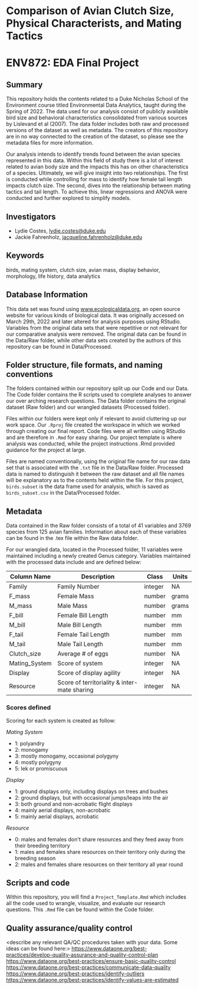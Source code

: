 # Comparison of Avian Clutch Size, Physical Characterists, and Mating Tactics
# ENV872: EDA Final Project

## Summary

This repository holds the contents related to a Duke Nicholas School of the Environment course titled Environmental Data Analytics, taught during the Spring of 2022. The data used for our analysis consist of publicly available bird size and behavioral characteristics consolidated from various sources by Lislevand et al (2007). The data folder includes both raw and processed versions of the dataset as well as metadata. The creators of this repository are in no way connected to the creation of the dataset, so please see the metadata files for more information.

Our analysis intends to identify trends found between the avian species represented in this data. Within this field of study there is a lot of interest related to avian body size and the impacts this has on other characteristics of a species. Ultimately, we will give insight into two relationships. The first is conducted while controlling for mass to identify how female tail length impacts clutch size. The second, dives into the relationship between mating tactics and tail length. To achieve this, linear regressions and ANOVA were conducted and further explored to simplify models.


## Investigators

* Lydie Costes, lydie.costes@duke.edu
* Jackie Fahrenholz, jacqueline.fahrenholz@duke.edu

## Keywords

birds, mating system, clutch size, avian mass, display behavior, morphology, life history, data analytics


## Database Information

This data set was found using www.ecologicaldata.org, an open source website for various kinds of biological data. It was originally accessed on March 29th, 2022 and later altered for analysis purposes using RStudio. Variables from the original data sets that were repetitive or not relevant for our comparative analysis were removed. The original data can be found in the Data/Raw folder, while other data sets created by the authors of this repository can be found in Data/Processed. 


## Folder structure, file formats, and naming conventions 

The folders contained within our repository split up our Code and our Data. The Code folder contains the R scripts used to complete analyses to answer our over arching research questions. The Data folder contains the original dataset (Raw folder) and our wrangled datasets (Processed folder).

Files within our folders were kept only if relevant to avoid cluttering up our work space. Our `.Rproj` file created the workspace in which we worked through creating our final report. Code files were all written using RStudio and are therefore in `.Rmd` for easy sharing. Our project template is where analysis was conducted, while the project instructions .Rmd provided guidance for the project at large. 

Files are named conventionally, using the original file name for our raw data set that is associated with the `.txt` file in the Data/Raw folder. Processed data is named to distinguish it between the raw dataset and all file names will be explanatory as to the contents held within the file. For this project, `birds.subset` is the data frame used for analysis, which is saved as `birds_subset.csv` in the Data/Processed folder. 

## Metadata

Data contained in the Raw folder consists of a total of 41 variables and 3769 species from 125 avian families. Information about each of these variables can be found in the .tex file within the Raw data folder.

For our wrangled data, located in the Processed folder, 11 variables were maintained including a newly created Genus category. Variables maintained with the processed data include and are defined below:

|Column Name           | Description                | Class   | Units |
|--------------------  | -------------------------- | ------- | ----- |
|  Family              | Family Number              | integer | NA    |
|  F_mass              | Female Mass                | number  | grams |
|  M_mass              | Male Mass                  | number  | grams |
|  F_bill              | Female Bill Length         | number  | mm    |
|  M_bill              | Male Bill Length           | number  | mm    |
|  F_tail              | Female Tail Length         | number  | mm    |
|  M_tail              | Male Tail Length           | number  | mm    |
| Clutch_size          | Average # of eggs          | number  | NA    |
| Mating_System | Score of system            | integer | NA    |
| Display       | Score of display agility   | integer | NA    |
| Resource      | Score of territoriality & inter-mate sharing  | integer | NA    |
                         

### Scores defined

Scoring for each system is created as follow:

_Mating System_

* 1: polyandry
* 2: monogamy
* 3: mostly monogamy, occasional polygyny
* 4: mostly polygyny
* 5: lek or promiscuous

_Display_

* 1: ground displays only, including displays on trees and bushes
* 2: ground displays, but with occasional jumps/leaps into the air
* 3: both ground and non-acrobatic flight displays
* 4: mainly aerial displays, non-acrobatic 
* 5: mainly aerial displays, acrobatic

_Resource_

* 0: males and females don't share resources and they feed away from their breeding territory
* 1: males and females share resources on their territory only during the breeding season
* 2: males and females share resources on their territory all year round

## Scripts and code

Within this repository, you will find a `Project_Template.Rmd` which includes all the code used to wrangle, visualize, and evaluate our research questions. This `.Rmd` file can be found within the Code folder. 

## Quality assurance/quality control

<describe any relevant QA/QC procedures taken with your data. Some ideas can be found here:>
<https://www.dataone.org/best-practices/develop-quality-assurance-and-quality-control-plan>
<https://www.dataone.org/best-practices/ensure-basic-quality-control>
<https://www.dataone.org/best-practices/communicate-data-quality>
<https://www.dataone.org/best-practices/identify-outliers>
<https://www.dataone.org/best-practices/identify-values-are-estimated>
